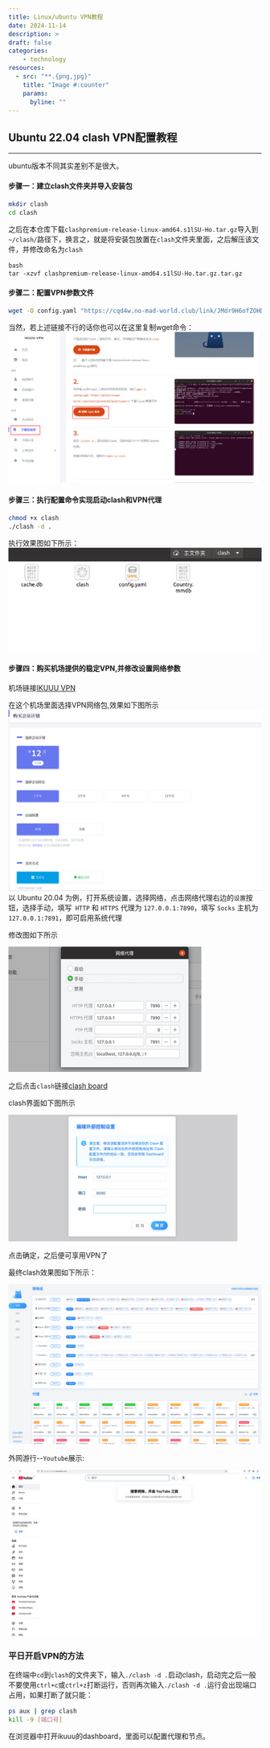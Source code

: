 ```yaml
---
title: Linux/ubuntu VPN教程
date: 2024-11-14
description: >
draft: false
categories:
    - technology
resources:
  - src: "**.{png,jpg}"
    title: "Image #:counter"
    params:
      byline: ""
---
```



## Ubuntu 22.04 clash VPN配置教程
--------------------
ubuntu版本不同其实差别不是很大。

#### 步骤一：建立clash文件夹并导入安装包
```bash
mkdir clash
cd clash
```

之后在本仓库下载`clashpremium-release-linux-amd64.s1lSU-Ho.tar.gz`导入到`~/clash/`路径下，换言之，就是将安装包放置在`clash`文件夹里面，之后解压该文件，并修改命名为`clash`
```
bash
tar -xzvf clashpremium-release-linux-amd64.s1lSU-Ho.tar.gz.tar.gz
```

#### 步骤二：配置VPN参数文件

```bash
wget -O config.yaml "https://cqd4w.no-mad-world.club/link/JMdr9H6ofZOHDvJO?clash=3"
```
当然，若上述链接不行的话你也可以在这里复制wget命令：
![](imgs/test.png)

#### 步骤三：执行配置命令实现启动clash和VPN代理
```bash
chmod +x clash
./clash -d . 
```

执行效果图如下所示：
![clash_results image](imgs/clash_results.png)

#### 步骤四：购买机场提供的稳定VPN,并修改设置网络参数

机场链接[IKUUU VPN](https://ikuuu.one/user/tutorial?os=linux&client=clash##)

在这个机场里面选择VPN网络包,效果如下图所示
![VPN_choice image](imgs/VPN_merchant.png)
以 Ubuntu 20.04 为例，打开系统设置，选择网络，点击网络代理右边的`设置`按钮，选择手动，填写` HTTP` 和 `HTTPS` 代理为 `127.0.0.1:7890`，填写 `Socks` 主机为 `127.0.0.1:7891`，即可启用系统代理

修改图如下所示

![change_results image](imgs/change_results.png)

之后点击`clash`链接[clash board](https://clash.razord.top/#/proxies)

clash界面如下图所示

![clash image](imgs/clash.png)

点击确定，之后便可享用VPN了

最终clash效果图如下所示：

![VPN_results image](imgs/VPN_results.png)

外网游行--`Youtube`展示:

![Youtube image](imgs/Youtube.png)

### 平日开启VPN的方法

在终端中`cd`到`clash`的文件夹下，输入`./clash -d .`启动clash，启动完之后一般不要使用`ctrl+c`或`ctrl+z`打断运行，否则再次输入`./clash -d .`运行会出现端口占用，如果打断了就只能：
```bash
ps aux | grep clash
kill -9 [端口号]
```
在浏览器中打开ikuuu的dashboard，里面可以配置代理和节点。





